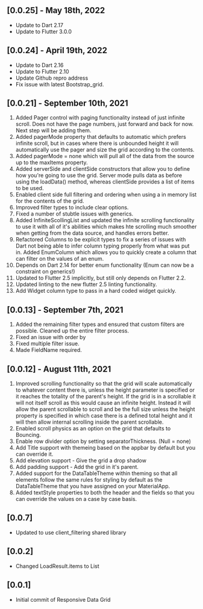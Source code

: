 ## [0.0.25] - May 18th, 2022

- Update to Dart 2.17
- Update to Flutter 3.0.0

## [0.0.24] - April 19th, 2022

- Update to Dart 2.16
- Update to Flutter 2.10
- Update Github repro address
- Fix issue with latest Bootstrap_grid.

## [0.0.21] - September 10th, 2021

1. Added Pager control with paging functionality instead of just infinite scroll. Does not have the page numbers, just forward and back for now. Next step will be adding them.
2. Added pagerMode property that defaults to automatic which prefers infinite scroll, but in cases where there is unbounded height it will automatically use the pager and size the grid according to the contents.
3. Added pagerMode = none which will pull all of the data from the source up to the maxItems property.
4. Added serverSide and clientSide constructors that allow you to define how you're going to use the grid. Server mode pulls data as before using the loadData() method, whereas clientSide provides a list of items to be used.
5. Enabled client side full filtering and ordering when using a in memory list for the contents of the grid.
6. Improved filter types to include clear options.
7. Fixed a number of stubtle issues with generics.
8. Added InfiniteScollingList and updated the infinite scrolling functionality to use it with all of it's abilities which makes hte scrolling much smoother when getting from the data source, and handles errors better.
9. Refactored Columns to be explicit types to fix a series of issues with Dart not being able to infer column typing properly from what was put in. Added EnumColumn which allows you to quickly create a column that can filter on the values of an enum.
10. Depends on Dart 2.14 for better enum functionality (Enum can now be a constraint on generics!)
11. Updated to Flutter 2.5 implicitly, but still only depends on Flutter 2.2.
12. Updated linting to the new flutter 2.5 linting functionality.
13. Add Widget column type to pass in a hard coded widget quickly.

## [0.0.13] - September 7th, 2021

1. Added the remaining filter types and ensured that custom filters are possible. Cleaned up the entire filter process.
2. Fixed an issue with order by
3. Fixed multiple filter issue.
4. Made FieldName required.

## [0.0.12] - August 11th, 2021

1. Improved scrolling functionality so that the grid will scale automatically to whatever content there is, unless the height parameter is specified or it reaches the totality of the parent's height. If the grid is in a scrollable it will not itself scroll as this would cause an infinite height. Instead it will allow the parent scrollable to scroll and be the full size unless the height property is specified in which case there is a defined total height and it will then allow internal scrolling inside the parent scrollable.
2. Enabled scroll physics as an option on the grid that defaults to Bouncing.
3. Enable row divider option by setting separatorThickness. (Null = none)
4. Add Title support with themeing based on the appbar by default but you can override it.
5. Add elevation support - Give the grid a drop shadow
6. Add padding support - Add the grid in it's parent.
7. Added support for the DataTableTheme within theming so that all elements follow the same rules for styling by default as the DataTableTheme that you have assigned on your MaterialApp.
8. Added textStyle properties to both the header and the fields so that you can override the values on a case by case basis.

## [0.0.7]

- Updated to use client_filtering shared library

## [0.0.2]

- Changed LoadResult.items to List<TItem>

## [0.0.1]

- Initial commit of Responsive Data Grid
